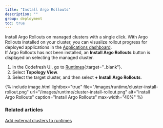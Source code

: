 ```yaml
---
title: "Install Argo Rollouts"
description: ""
group: deployment
toc: true
---
```



Install Argo Rollouts on managed clusters with a single click. With Argo Rollouts installed on your cluster, you can visualize rollout progress for deployed applications in the [Applications dashboard]({{site.baseurl}}/docs/deployment/applications-dashboard/#rollout-progress-visualization).  
If Argo Rollouts has not been installed, an **Install Argo Rollouts** button is displayed on selecting the managed cluster. 

1. In the Codefresh UI, go to [Runtimes](https://g.codefresh.io/2.0/account-settings/runtimes){:target="\_blank"}.
1. Select **Topology View**.
1. Select the target cluster, and then select **+ Install Argo Rollouts**.
 
{% include 
	image.html 
	lightbox="true" 
	file="/images/runtime/cluster-install-rollout.png" 
	url="/images/runtime/cluster-install-rollout.png" 
	alt="Install Argo Rollouts" 
	caption="Install Argo Rollouts"
  max-width="40%" 
%}

### Related articles
[Add external clusters to runtimes]({{site.baseurl}}/docs/runtime/managed-cluster/)